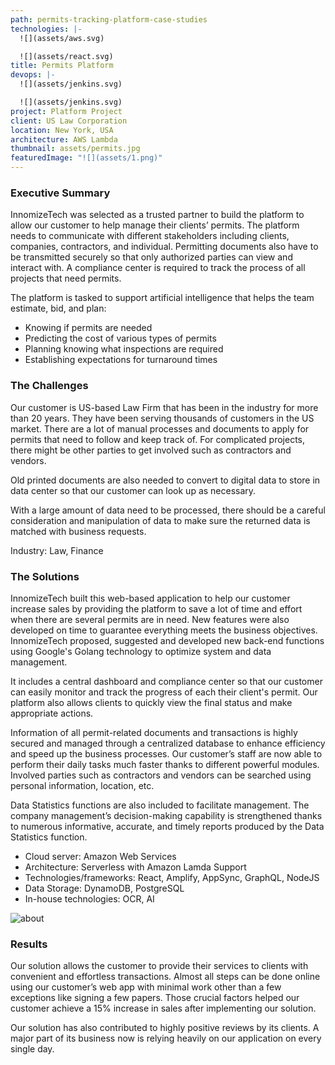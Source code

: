 ```yaml
---
path: permits-tracking-platform-case-studies
technologies: |-
  ![](assets/aws.svg)

  ![](assets/react.svg)
title: Permits Platform
devops: |-
  ![](assets/jenkins.svg)

  ![](assets/jenkins.svg)
project: Platform Project
client: US Law Corporation
location: New York, USA
architecture: AWS Lambda
thumbnail: assets/permits.jpg
featuredImage: "![](assets/1.png)"
---
```

<!--StartFragment-->

### Executive Summary

InnomizeTech was selected as a trusted partner to build the platform to allow our customer to help manage their clients’ permits. The platform needs to communicate with different stakeholders including clients, companies, contractors, and individual. Permitting documents also have to be transmitted securely so that only authorized parties can view and interact with. A compliance center is required to track the process of all projects that need permits.

The platform is tasked to support artificial intelligence that helps the team estimate, bid, and plan:

* Knowing if permits are needed
* Predicting the cost of various types of permits
* Planning knowing what inspections are required
* Establishing expectations for turnaround times

### The Challenges

Our customer is US-based Law Firm that has been in the industry for more than 20 years. They have been serving thousands of customers in the US market. There are a lot of manual processes and documents to apply for permits that need to follow and keep track of. For complicated projects, there might be other parties to get involved such as contractors and vendors.

Old printed documents are also needed to convert to digital data to store in data center so that our customer can look up as necessary.

With a large amount of data need to be processed, there should be a careful consideration and manipulation of data to make sure the returned data is matched with business requests.

Industry: Law, Finance

### The Solutions

InnomizeTech built this web-based application to help our customer increase sales by providing the platform to save a lot of time and effort when there are several permits are in need. New features were also developed on time to guarantee everything meets the business objectives. InnomizeTech proposed, suggested and developed new back-end functions using Google's Golang technology to optimize system and data management.

It includes a central dashboard and compliance center so that our customer can easily monitor and track the progress of each their client's permit. Our platform also allows clients to quickly view the final status and make appropriate actions.

Information of all permit-related documents and transactions is highly secured and managed through a centralized database to enhance efficiency and speed up the business processes. Our customer’s staff are now able to perform their daily tasks much faster thanks to different powerful modules. Involved parties such as contractors and vendors can be searched using personal information, location, etc.

Data Statistics functions are also included to facilitate management. The company management’s decision-making capability is strengthened thanks to numerous informative, accurate, and timely reports produced by the Data Statistics function.

* Cloud server: Amazon Web Services
* Architecture: Serverless with Amazon Lamda Support
* Technologies/frameworks: React, Amplify, AppSync, GraphQL, NodeJS
* Data Storage: DynamoDB, PostgreSQL
* In-house technologies: OCR, AI

![about](https://staging.innomizetech.com/static/permits-26060a7c5929961f0592fac547863d7a.png)

### Results

Our solution allows the customer to provide their services to clients with convenient and effortless transactions. Almost all steps can be done online using our customer’s web app with minimal work other than a few exceptions like signing a few papers. Those crucial factors helped our customer achieve a 15% increase in sales after implementing our solution.

Our solution has also contributed to highly positive reviews by its clients. A major part of its business now is relying heavily on our application on every single day.

<!--EndFragment-->